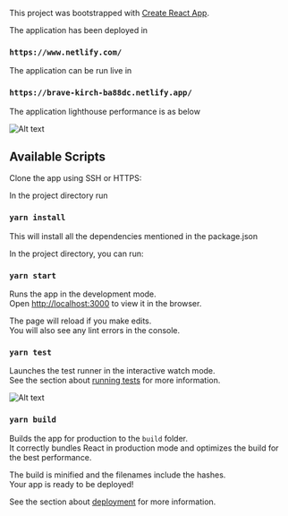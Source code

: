 This project was bootstrapped with [Create React App](https://github.com/facebook/create-react-app).

The application has been deployed in

### `https://www.netlify.com/`

The application can be run live in

### `https://brave-kirch-ba88dc.netlify.app/`

The application lighthouse performance is as below

![Alt text](screenshot/performance "Performance Chart")

## Available Scripts

Clone the app using SSH or HTTPS:

In the project directory run

### `yarn install`

This will install all the dependencies mentioned in the package.json

In the project directory, you can run:

### `yarn start`

Runs the app in the development mode.<br />
Open [http://localhost:3000](http://localhost:3000) to view it in the browser.

The page will reload if you make edits.<br />
You will also see any lint errors in the console.

### `yarn test`

Launches the test runner in the interactive watch mode.<br />
See the section about [running tests](https://facebook.github.io/create-react-app/docs/running-tests) for more information.

![Alt text](screenshot/componentSnapshotTest "Performance Chart")

### `yarn build`

Builds the app for production to the `build` folder.<br />
It correctly bundles React in production mode and optimizes the build for the best performance.

The build is minified and the filenames include the hashes.<br />
Your app is ready to be deployed!

See the section about [deployment](https://facebook.github.io/create-react-app/docs/deployment) for more information.
